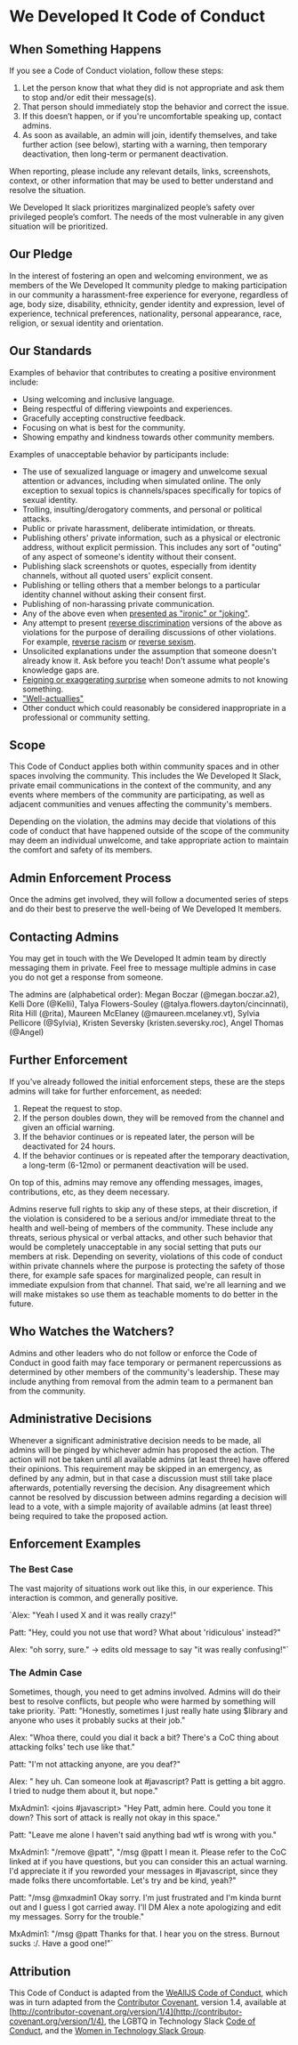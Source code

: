# We Developed It Code of Conduct

## When Something Happens
If you see a Code of Conduct violation, follow these steps:

1. Let the person know that what they did is not appropriate and ask them to stop and/or edit their message(s).
2. That person should immediately stop the behavior and correct the issue.
3. If this doesn’t happen, or if you're uncomfortable speaking up, contact admins.
4. As soon as available, an admin will join, identify themselves, and take further action (see below), starting with a warning, then temporary deactivation, then long-term or permanent deactivation.

When reporting, please include any relevant details, links, screenshots, context, or other information that may be used to better understand and resolve the situation.

We Developed It slack prioritizes marginalized people’s safety over privileged people’s comfort. The needs of the most vulnerable in any given situation will be prioritized.

## Our Pledge
In the interest of fostering an open and welcoming environment, we as members of the We Developed It community pledge to making participation in our community a harassment-free experience for everyone, regardless of age, body size, disability, ethnicity, gender identity and expression, level of experience, technical preferences, nationality, personal appearance, race, religion, or sexual identity and orientation.

## Our Standards
Examples of behavior that contributes to creating a positive environment include:

* Using welcoming and inclusive language.
* Being respectful of differing viewpoints and experiences.
* Gracefully accepting constructive feedback.
* Focusing on what is best for the community.
* Showing empathy and kindness towards other community members.

Examples of unacceptable behavior by participants include:
* The use of sexualized language or imagery and unwelcome sexual attention or advances, including when simulated online. The only exception to sexual topics is channels/spaces specifically for topics of sexual identity.
* Trolling, insulting/derogatory comments, and personal or political attacks.
* Public or private harassment, deliberate intimidation, or threats.
* Publishing others' private information, such as a physical or electronic address, without explicit permission. This includes any sort of "outing" of any aspect of someone's identity without their consent.
* Publishing slack screenshots or quotes, especially from identity channels, without all quoted users' explicit consent.
* Publishing or telling others that a member belongs to a particular identity channel without asking their consent first.
* Publishing of non-harassing private communication.
* Any of the above even when [presented as "ironic" or "joking"](https://en.wikipedia.org/wiki/Hipster_racism).
* Any attempt to present [reverse discrimination](https://en.wikipedia.org/wiki/Reverse_discrimination) versions of the above as violations for the purpose of derailing discussions of other violations. For example, [reverse racism](https://en.wikipedia.org/wiki/Reverse_racism) or [reverse sexism](http://geekfeminism.wikia.com/wiki/Reverse_sexism).
* Unsolicited explanations under the assumption that someone doesn't already know it. Ask before you teach! Don't assume what people's knowledge gaps are.
* [Feigning or exaggerating surprise](https://www.recurse.com/manual#no-feigned-surprise) when someone admits to not knowing something.
* ["Well-actuallies"](https://www.recurse.com/manual#no-well-actuallys)
* Other conduct which could reasonably be considered inappropriate in a professional or community setting.

## Scope
This Code of Conduct applies both within community spaces and in other spaces involving the community. This includes the We Developed It Slack, private email communications in the context of the community, and any events where members of the community are participating, as well as adjacent communities and venues affecting the community's members.

Depending on the violation, the admins may decide that violations of this code of conduct that have happened outside of the scope of the community may deem an individual unwelcome, and take appropriate action to maintain the comfort and safety of its members.

## Admin Enforcement Process
Once the admins get involved, they will follow a documented series of steps and do their best to preserve the well-being of We Developed It members.

## Contacting Admins
You may get in touch with the We Developed It admin team by directly messaging them in private. Feel free to message multiple admins in case you do not get a response from someone.

The admins are (alphabetical order): Megan Boczar (@megan.boczar.a2), Kelli Dore (@Kelli), Talya Flowers-Souley (@talya.flowers.dayton/cincinnati), Rita Hill (@rita), Maureen McElaney (@maureen.mcelaney.vt), Sylvia Pellicore (@Sylvia), Kristen Seversky (kristen.seversky.roc), Angel Thomas (@Angel)
 
## Further Enforcement
If you've already followed the initial enforcement steps, these are the steps admins will take for further enforcement, as needed:

1. Repeat the request to stop.
2. If the person doubles down, they will be removed from the channel and given an official warning.
3. If the behavior continues or is repeated later, the person will be deactivated for 24 hours.
4. If the behavior continues or is repeated after the temporary deactivation, a long-term (6-12mo) or permanent deactivation will be used.

On top of this, admins may remove any offending messages, images, contributions, etc, as they deem necessary.

Admins reserve full rights to skip any of these steps, at their discretion, if the violation is considered to be a serious and/or immediate threat to the health and well-being of members of the community. These include any threats, serious physical or verbal attacks, and other such behavior that would be completely unacceptable in any social setting that puts our members at risk. Depending on severity, violations of this code of conduct within private channels where the purpose is protecting the safety of those there, for example safe spaces for marginalized people, can result in immediate expulsion from that channel. That said, we're all learning and we will make mistakes so use them as teachable moments to do better in the future.

## Who Watches the Watchers?
Admins and other leaders who do not follow or enforce the Code of Conduct in good faith may face temporary or permanent repercussions as determined by other members of the community's leadership. These may include anything from removal from the admin team to a permanent ban from the community.

## Administrative Decisions
Whenever a significant administrative decision needs to be made, all admins will be pinged by whichever admin has proposed the action. The action will not be taken until all available admins (at least three) have offered their opinions. This requirement may be skipped in an emergency, as defined by any admin, but in that case a discussion must still take place afterwards, potentially reversing the decision. Any disagreement which cannot be resolved by discussion between admins regarding a decision will lead to a vote, with a simple majority of available admins (at least three) being required to take the proposed action.

## Enforcement Examples

### The Best Case
The vast majority of situations work out like this, in our experience. This interaction is common, and generally positive.

`Alex: "Yeah I used X and it was really crazy!"

Patt: "Hey, could you not use that word? What about 'ridiculous' instead?"

Alex: "oh sorry, sure." -> edits old message to say "it was really confusing!"`

### The Admin Case
Sometimes, though, you need to get admins involved. Admins will do their best to resolve conflicts, but people who were harmed by something will take priority.
`Patt: "Honestly, sometimes I just really hate using $library and anyone who uses it probably sucks at their job."

Alex: "Whoa there, could you dial it back a bit? There's a CoC thing about attacking folks' tech use like that."

Patt: "I'm not attacking anyone, are you deaf?"

Alex: " hey uh. Can someone look at #javascript? Patt is getting a bit aggro. I tried to nudge them about it, but nope."

MxAdmin1: <joins #javascript> "Hey Patt, admin here. Could you tone it down? This sort of attack is really not okay in this space."

Patt: "Leave me alone I haven't said anything bad wtf is wrong with you."

MxAdmin1: "/remove @patt", "/msg @patt I mean it. Please refer to the CoC linked at <INSERT COC URL> if you have questions, but you can consider this an actual warning. I'd appreciate it if you reworded your messages in #javascript, since they made folks there uncomfortable. Let's try and be kind, yeah?"

Patt: "/msg @mxadmin1 Okay sorry. I'm just frustrated and I'm kinda burnt out and I guess I got carried away. I'll DM Alex a note apologizing and edit my messages. Sorry for the trouble."

MxAdmin1: "/msg @patt Thanks for that. I hear you on the stress. Burnout sucks :/. Have a good one!"`

## Attribution
This Code of Conduct is adapted from the [WeAllJS Code of Conduct](https://wealljs.org/code-of-conduct), which was in turn adapted from the [Contributor Covenant](http://contributor-covenant.org/), version 1.4, available at [http://contributor-covenant.org/version/1/4](http://contributor-covenant.org/version/1/4), the LGBTQ in Technology Slack [Code of Conduct](http://lgbtq.technology/coc.html), and the [Women in Technology Slack Group](https://witchat.github.io/).

